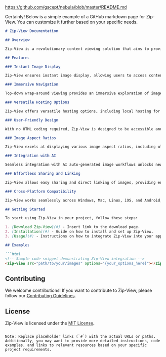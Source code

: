 https://github.com/gscept/nebula/blob/master/README.md

Certainly! Below is a simple example of a GitHub markdown page for Zip-View. You can customize it further based on your specific needs.

```markdown
# Zip-View Documentation

## Overview

Zip-View is a revolutionary content viewing solution that aims to provide a dynamic and efficient experience for exploring images. This documentation serves as a guide to understand and implement Zip-View in your projects.

## Features

### Instant Image Display

Zip-View ensures instant image display, allowing users to access content without delays.

### Immersive Navigation

Top-down wrap-around viewing provides an immersive exploration of images, enhancing the navigation experience.

### Versatile Hosting Options

Zip-View offers versatile hosting options, including local hosting for offline viewing and integration with IPFS for decentralized remote hosting.

### User-Friendly Design

With no HTML coding required, Zip-View is designed to be accessible and user-friendly. It supports drag-and-drop functionality for efficient organization.

### Image Aspect Ratios

Zip-View excels at displaying various image aspect ratios, including ultra-wide and ultra-tall images.

### Integration with AI

Seamless integration with AI auto-generated image workflows unlocks new possibilities in content exploration.

### Effortless Sharing and Linking

Zip-View allows easy sharing and direct linking of images, providing enhanced sharing possibilities.

### Cross-Platform Compatibility

Zip-View works seamlessly across Windows, Mac, Linux, iOS, and Android, ensuring accessibility across diverse platforms.

## Getting Started

To start using Zip-View in your project, follow these steps:

1. [Download Zip-View](#) - Insert link to the download page.
2. [Installation](#) - Guide on how to install and set up Zip-View.
3. [Usage](#) - Instructions on how to integrate Zip-View into your application.

## Examples

```html
<!-- Sample code snippet demonstrating Zip-View integration -->
<zip-view src="path/to/your/images" options="{your_options_here}"></zip-view>
```

## Contributing

We welcome contributions! If you want to contribute to Zip-View, please follow our [Contributing Guidelines](CONTRIBUTING.md).

## License

Zip-View is licensed under the [MIT License](LICENSE).
```

Note: Replace placeholder links (`#`) with the actual URLs or paths. Additionally, you may want to provide more detailed instructions, code examples, and links to relevant resources based on your specific project requirements.
